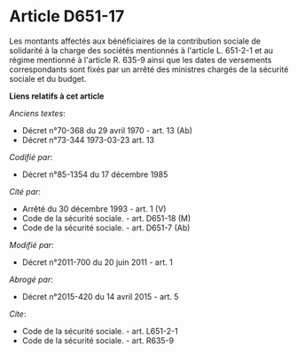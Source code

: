 # Article D651-17

Les montants affectés aux bénéficiaires de la contribution sociale de solidarité à la charge des sociétés mentionnés à
l'article L. 651-2-1 et au régime mentionné à l'article R. 635-9 ainsi que les dates de versements correspondants sont fixés
par un arrêté des ministres chargés de la sécurité sociale et du budget.

**Liens relatifs à cet article**

_Anciens textes_:

  - Décret n°70-368 du 29 avril 1970 - art. 13 (Ab)
  - Décret n°73-344 1973-03-23 art. 13

_Codifié par_:

  - Décret n°85-1354 du 17 décembre 1985

_Cité par_:

  - Arrêté du 30 décembre 1993 - art. 1 (V)
  - Code de la sécurité sociale. - art. D651-18 (M)
  - Code de la sécurité sociale. - art. D651-7 (Ab)

_Modifié par_:

  - Décret n°2011-700 du 20 juin 2011 - art. 1

_Abrogé par_:

  - Décret n°2015-420 du 14 avril 2015 - art. 5

_Cite_:

  - Code de la sécurité sociale. - art. L651-2-1
  - Code de la sécurité sociale. - art. R635-9
